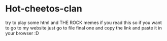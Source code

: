 # Hot-cheetos-clan
try to play some html and THE ROCK memes
if  you read this so if you want to go to my website just go to file final one and copy the link and paste it in your browser :D

